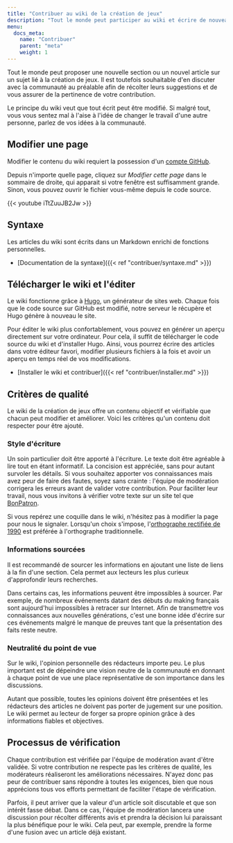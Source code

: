 ```yaml
---
title: "Contribuer au wiki de la création de jeux"
description: "Tout le monde peut participer au wiki et écrire de nouveaux contenus. Découvrez comment faire."
menu:
  docs_meta:
    name: "Contribuer"
    parent: "meta"
    weight: 1
---
```


Tout le monde peut proposer une nouvelle section ou un nouvel article sur un sujet lié à la création de jeux. Il est toutefois souhaitable d'en discuter avec la communauté au préalable afin de récolter leurs suggestions et de vous assurer de la pertinence de votre contribution.

Le principe du wiki veut que tout écrit peut être modifié. Si malgré tout, vous vous sentez mal à l'aise à l'idée de changer le travail d'une autre personne, parlez de vos idées à la communauté.

## Modifier une page

Modifier le contenu du wiki requiert la possession d'un [compte GitHub](https://github.com/join).

Depuis n'importe quelle page, cliquez sur *Modifier cette page* dans le sommaire de droite, qui apparait si votre fenêtre est suffisamment grande. Sinon, vous pouvez ouvrir le fichier vous-même depuis le code source.

{{< youtube iTtZuuJB2Jw >}}

## Syntaxe

Les articles du wiki sont écrits dans un Markdown enrichi de fonctions personnelles.

- [Documentation de la syntaxe]({{< ref "contribuer/syntaxe.md" >}})

## Télécharger le wiki et l'éditer

Le wiki fonctionne grâce à [Hugo](https://gohugo.io/), un générateur de sites web. Chaque fois que le code source sur GitHub est modifié, notre serveur le récupère et Hugo génère à nouveau le site.

Pour éditer le wiki plus confortablement, vous pouvez en générer un aperçu directement sur votre ordinateur. Pour cela, il suffit de télécharger le code source du wiki et d'installer Hugo. Ainsi, vous pourrez écrire des articles dans votre éditeur favori, modifier plusieurs fichiers à la fois et avoir un aperçu en temps réel de vos modifications.

- [Installer le wiki et contribuer]({{< ref "contribuer/installer.md" >}})

## Critères de qualité

Le wiki de la création de jeux offre un contenu objectif et vérifiable que chacun peut modifier et améliorer. Voici les critères qu'un contenu doit respecter pour être ajouté.

### Style d'écriture

Un soin particulier doit être apporté à l'écriture. Le texte doit être agréable à lire tout en étant informatif. La concision est appréciée, sans pour autant survoler les détails. Si vous souhaitez apporter vos connaissances mais avez peur de faire des fautes, soyez sans crainte : l'équipe de modération corrigera les erreurs avant de valider votre contribution. Pour faciliter leur travail, nous vous invitons à vérifier votre texte sur un site tel que [BonPatron](https://bonpatron.com/fr/).

Si vous repérez une coquille dans le wiki, n'hésitez pas à modifier la page pour nous le signaler. Lorsqu'un choix s'impose, l'[orthographe rectifiée de 1990](https://fr.wikipedia.org/wiki/Rectifications_orthographiques_du_fran%C3%A7ais_en_1990) est préférée à l'orthographe traditionnelle.

### Informations sourcées

Il est recommandé de sourcer les informations en ajoutant une liste de liens à la fin d'une section. Cela permet aux lecteurs les plus curieux d'approfondir leurs recherches.

Dans certains cas, les informations peuvent être impossibles à sourcer. Par exemple, de nombreux événements datant des débuts du making français sont aujourd'hui impossibles à retracer sur Internet. Afin de transmettre vos connaissances aux nouvelles générations, c'est une bonne idée d'écrire sur ces événements malgré le manque de preuves tant que la présentation des faits reste neutre.

### Neutralité du point de vue

Sur le wiki, l'opinion personnelle des rédacteurs importe peu. Le plus important est de dépeindre une vision neutre de la communauté en donnant à chaque point de vue une place représentative de son importance dans les discussions.

Autant que possible, toutes les opinions doivent être présentées et les rédacteurs des articles ne doivent pas porter de jugement sur une position. Le wiki permet au lecteur de forger sa propre opinion grâce à des informations fiables et objectives.

## Processus de vérification

Chaque contribution est vérifiée par l'équipe de modération avant d'être validée. Si votre contribution ne respecte pas les critères de qualité, les modérateurs réaliseront les améliorations nécessaires. N'ayez donc pas peur de contribuer sans répondre à toutes les exigences, bien que nous apprécions tous vos efforts permettant de faciliter l'étape de vérification.

Parfois, il peut arriver que la valeur d'un article soit discutable et que son intérêt fasse débat. Dans ce cas, l'équipe de modération lancera une discussion pour récolter différents avis et prendra la décision lui paraissant la plus bénéfique pour le wiki. Cela peut, par exemple, prendre la forme d'une fusion avec un article déjà existant.
